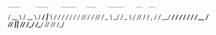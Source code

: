     ____     ____    _____   ___    _____    __  __
   / __ \   / __ \  / ___/  |__ \  / ___/   / / / /
  / /_/ /  / /_/ /  \__ \   __/ /  \__ \   / /_/ / 
 / _, _/  / _\___/  ___/ /  / __/  ___/ /  / __  /  
/_/ |_|  /_/      /__\__/  /\____/ /____/  /_/ /_/   
                                                   
